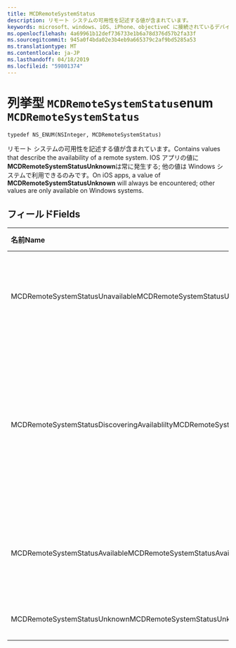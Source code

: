 ```yaml
---
title: MCDRemoteSystemStatus
description: リモート システムの可用性を記述する値が含まれています。
keywords: microsoft、windows、iOS、iPhone、objectiveC に接続されているデバイス、プロジェクトのローマ
ms.openlocfilehash: 4a69961b12def736733e1b6a78d376d57b2fa33f
ms.sourcegitcommit: 945a0f4bda02e3b4eb9a665379c2af9bd5285a53
ms.translationtype: MT
ms.contentlocale: ja-JP
ms.lasthandoff: 04/18/2019
ms.locfileid: "59801374"
---
```

# <a name="enum-mcdremotesystemstatus"></a><span data-ttu-id="18b1f-104">列挙型 `MCDRemoteSystemStatus`</span><span class="sxs-lookup"><span data-stu-id="18b1f-104">enum `MCDRemoteSystemStatus`</span></span> 

```
typedef NS_ENUM(NSInteger, MCDRemoteSystemStatus)
```  
<span data-ttu-id="18b1f-105">リモート システムの可用性を記述する値が含まれています。</span><span class="sxs-lookup"><span data-stu-id="18b1f-105">Contains values that describe the availability of a remote system.</span></span> <span data-ttu-id="18b1f-106">IOS アプリの値に**MCDRemoteSystemStatusUnknown**は常に発生する; 他の値は Windows システムで利用できるのみです。</span><span class="sxs-lookup"><span data-stu-id="18b1f-106">On iOS apps, a value of **MCDRemoteSystemStatusUnknown** will always be encountered; other values are only available on Windows systems.</span></span>

## <a name="fields"></a><span data-ttu-id="18b1f-107">フィールド</span><span class="sxs-lookup"><span data-stu-id="18b1f-107">Fields</span></span>

| <span data-ttu-id="18b1f-108">名前</span><span class="sxs-lookup"><span data-stu-id="18b1f-108">Name</span></span>                              | <span data-ttu-id="18b1f-109">値</span><span class="sxs-lookup"><span data-stu-id="18b1f-109">Value</span></span> | <span data-ttu-id="18b1f-110">説明</span><span class="sxs-lookup"><span data-stu-id="18b1f-110">Description</span></span>                    |
|:----------------------------------|:------|:-------------------------------|
| <span data-ttu-id="18b1f-111">MCDRemoteSystemStatusUnavailable</span><span class="sxs-lookup"><span data-stu-id="18b1f-111">MCDRemoteSystemStatusUnavailable</span></span> | <span data-ttu-id="18b1f-112">0</span><span class="sxs-lookup"><span data-stu-id="18b1f-112">0</span></span> | <span data-ttu-id="18b1f-113">リモート システムが利用不可と報告されます。</span><span class="sxs-lookup"><span data-stu-id="18b1f-113">The remote system is reported as unavailable.</span></span> |
| <span data-ttu-id="18b1f-114">MCDRemoteSystemStatusDiscoveringAvailablilty</span><span class="sxs-lookup"><span data-stu-id="18b1f-114">MCDRemoteSystemStatusDiscoveringAvailablilty</span></span> | <span data-ttu-id="18b1f-115">1</span><span class="sxs-lookup"><span data-stu-id="18b1f-115">1</span></span> | <span data-ttu-id="18b1f-116">リモート システムのステータスを特定する複素数 (検出プロセス中に発生します)。</span><span class="sxs-lookup"><span data-stu-id="18b1f-116">The status of the remote system is being determined (occurs during the discovery process).</span></span> |
| <span data-ttu-id="18b1f-117">MCDRemoteSystemStatusAvailable</span><span class="sxs-lookup"><span data-stu-id="18b1f-117">MCDRemoteSystemStatusAvailable</span></span> | <span data-ttu-id="18b1f-118">2</span><span class="sxs-lookup"><span data-stu-id="18b1f-118">2</span></span> | <span data-ttu-id="18b1f-119">リモート システムが利用可能として報告されます。</span><span class="sxs-lookup"><span data-stu-id="18b1f-119">The remote system is reported as available.</span></span> |
| <span data-ttu-id="18b1f-120">MCDRemoteSystemStatusUnknown</span><span class="sxs-lookup"><span data-stu-id="18b1f-120">MCDRemoteSystemStatusUnknown</span></span> | <span data-ttu-id="18b1f-121">3</span><span class="sxs-lookup"><span data-stu-id="18b1f-121">3</span></span> | <span data-ttu-id="18b1f-122">状態が不明です。</span><span class="sxs-lookup"><span data-stu-id="18b1f-122">The status is unknown.</span></span> |
